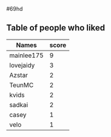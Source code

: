 #69hd
## Table of people who liked
Names | score
--- | ---
mainlee175 | 9
lovejaidy | 3
Azstar | 2
TeunMC | 2
kvids | 2
sadkai | 2
casey | 1
velo | 1
